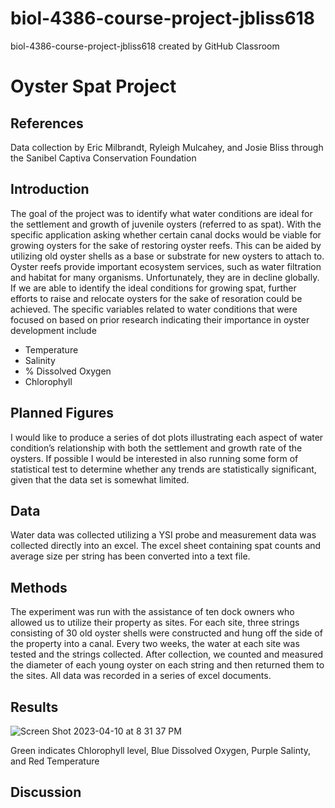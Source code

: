 # biol-4386-course-project-jbliss618
biol-4386-course-project-jbliss618 created by GitHub Classroom
# Oyster Spat Project
## References
Data collection by Eric Milbrandt, Ryleigh Mulcahey, and Josie Bliss through
the Sanibel Captiva Conservation Foundation 
## Introduction 
The goal of the project was to identify what water conditions are ideal for the settlement and growth of juvenile oysters (referred to as spat). 
With the specific application asking whether certain canal docks would be viable for growing oysters for the
sake of restoring oyster reefs. This can be aided by utilizing old oyster shells as
a base or substrate for new oysters to attach to. Oyster reefs provide important
ecosystem services, such as water filtration and habitat for many organisms.
Unfortunately, they are in decline globally. If we are able to identify the ideal conditions for growing spat, further efforts to raise and relocate oysters for the sake of resoration could be achieved. The specific variables related to
water conditions that were focused on based on prior research indicating their
importance in oyster development include
* Temperature
* Salinity 
* % Dissolved Oxygen 
* Chlorophyll
## Planned Figures
I would like to produce a series of dot plots illustrating each aspect of water
condition’s relationship with both the settlement and growth rate of the oysters.
If possible I would be interested in also running some form of statistical test to
determine whether any trends are statistically significant, given that the data
set is somewhat limited.
## Data
Water data was collected utilizing a YSI probe and measurement data was collected directly into an excel. The excel sheet containing spat counts and average size per string has been converted into a text file.
## Methods
The experiment was run with the assistance of ten dock owners
who allowed us to utilize their property as sites. For each site, three strings
consisting of 30 old oyster shells were constructed and hung off the side of the
property into a canal. Every two weeks, the water at each site was tested and
the strings collected. After collection, we counted and measured the diameter of
each young oyster on each string and then returned them to the sites. All data
was recorded in a series of excel documents.
## Results

![Screen Shot 2023-04-10 at 8 31 37 PM](https://user-images.githubusercontent.com/125240185/231032063-2dcab6e2-a28e-4554-9690-ea40181a450d.png)

Green indicates Chlorophyll level, Blue Dissolved Oxygen, Purple Salinty, and Red Temperature
## Discussion

